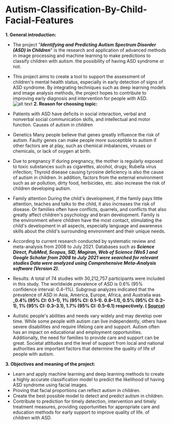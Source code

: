 # Autism-Classification-By-Child-Facial-Features
**1. **General introduction:****

- The project "_**Identifying and Predicting Autism Spectrum Disorder (ASD) in Children**_" is the research and application of advanced methods in image processing and machine learning to make predictions to classify children with autism. the possibility of having ASD syndrome or not.
- This project aims to create a tool to support the assessment of children's mental health status, especially in early detection of signs of ASD syndrome. By integrating techniques such as deep learning models and image analysis methods, the project hopes to contribute to improving early diagnosis and intervention for people with ASD.
![alt text](https://astutecounseling.com/wp-content/uploads/2023/05/autism-.png)
**2. Reason for choosing topic:**

- Patients with ASD have deficits in social interaction, verbal and nonverbal social communication skills, and intellectual and motor function. Causes of autism in children
- Genetics Many people believe that genes greatly influence the risk of autism. Faulty genes can make people more susceptible to autism if other factors are at play, such as chemical imbalances, viruses or chemicals, or lack of oxygen at birth.
- Due to pregnancy If during pregnancy, the mother is regularly exposed to toxic substances such as cigarettes, alcohol, drugs; Rubella virus infection; Thyroid disease causing tyrosine deficiency is also the cause of autism in children. In addition, factors from the external environment such as air pollution, dirty food, herbicides, etc. also increase the risk of children developing autism.
- Family attention During the child's development, if the family pays little attention, teaches and talks to the child, it also increases the risk of disease. Or families often have conflicts, quarrels, and conflicts that also greatly affect children's psychology and brain development. Family is the environment where children have the most contact, stimulating the child's development in all aspects, especially language and awareness skills about the child's surrounding environment and their unique needs.

- According to current research conducted by systematic review and meta-analysis from 2008 to July 2021. Databases such as **_Science Direct, PubMed, Scopus, SID, Magiran, Web of Science (WoS ) and Google Scholar from 2008 to July 2021 were searched for relevant studies Data were analyzed using Comprehensive Meta-Analysis software (Version 2)._**
- Results: A total of 74 studies with 30,212,757 participants were included in this study. The worldwide prevalence of ASD is 0.6% (95% confidence interval: 0.4–1%). Subgroup analyzes indicated that the prevalence of ASD in Asia, America, Europe, Africa, and Australia was **_0.4% (95% CI: 0.1–1), 1% (95% CI: 0.1–1). 0.8–1.1), 0.5% (95% CI: 0.2–1), 1% (95% CI: 0.3–3.1), 1.7% (95% CI: 0.5–6.1) respectively. ( [Source](https://www.ncbi.nlm.nih.gov/pmc/articles/PMC9270782/#:~:text=The%20prevalence%20of%20ASD%20in%20the%20world%20was%200.6%25%20(95,%3A%200.5%E2%80%936.1)%20respectively.))**
- Autistic people's abilities and needs vary widely and may develop over time. While some people with autism can live independently, others have severe disabilities and require lifelong care and support. Autism often has an impact on educational and employment opportunities. Additionally, the need for families to provide care and support can be great. Societal attitudes and the level of support from local and national authorities are important factors that determine the quality of life of people with autism.

**3. **Objectives and meaning of the project:****

- Learn and apply machine learning and deep learning methods to create a highly accurate classification model to predict the likelihood of having ASD syndrome using facial images.
- Proving that facial proportions can reflect autism in children.
- Create the best possible model to detect and predict autism in children.
- Contribute to prediction for timely detection, intervention and timely treatment measures, providing opportunities for appropriate care and education methods for early support to improve quality of life. of children with ASD.
